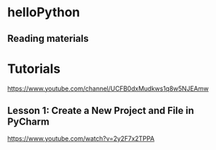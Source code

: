 # helloPython


## Reading materials

# Tutorials

https://www.youtube.com/channel/UCFB0dxMudkws1q8w5NJEAmw

## Lesson 1: Create a New Project and File in PyCharm

https://www.youtube.com/watch?v=2y2F7x2TPPA
